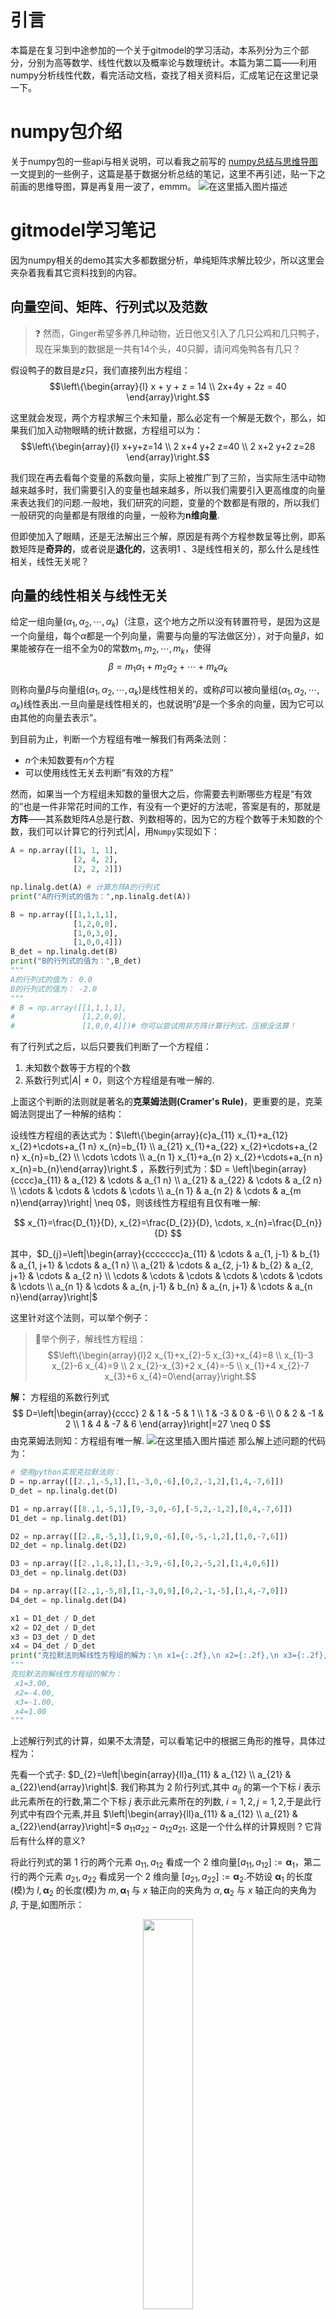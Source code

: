 
# 引言
本篇是在复习到中途参加的一个关于gitmodel的学习活动，本系列分为三个部分，分别为高等数学、线性代数以及概率论与数理统计。本篇为第二篇——利用numpy分析线性代数，看完活动文档，查找了相关资料后，汇成笔记在这里记录一下。


# numpy包介绍
关于numpy包的一些api与相关说明，可以看我之前写的 [numpy总结与思维导图](https://blog.csdn.net/submarineas/article/details/85041240) 一文提到的一些例子，这篇是基于数据分析总结的笔记，这里不再引述，贴一下之前画的思维导图，算是再复用一波了，emmm。
![在这里插入图片描述](https://img-blog.csdnimg.cn/20181221202130227.png?x-oss-process=image/watermark,type_ZmFuZ3poZW5naGVpdGk,shadow_10,text_aHR0cHM6Ly9ibG9nLmNzZG4ubmV0L3N1Ym1hcmluZWFz,size_16,color_FFFFFF,t_70)

# gitmodel学习笔记
因为numpy相关的demo其实大多都数据分析，单纯矩阵求解比较少，所以这里会夹杂着我看其它资料找到的内容。

## 向量空间、矩阵、行列式以及范数
> ❓ 然而，Ginger希望多养几种动物，近日他又引入了几只公鸡和几只鸭子，现在采集到的数据是一共有14个头，40只脚，请问鸡兔鸭各有几只？

假设鸭子的数目是$z$只，我们直接列出方程组：
$$\left\{\begin{array}{l}
x + y + z = 14 \\
2x+4y + 2z = 40
\end{array}\right.$$

这里就会发现，两个方程求解三个未知量，那么必定有一个解是无数个，那么，如果我们加入动物眼睛的统计数据，方程组可以为：
$$\left\{\begin{array}{l}
x+y+z=14 \\
2 x+4 y+2 z=40 \\
2 x+2 y+2 z=28
\end{array}\right.$$

我们现在再去看每个变量的系数向量，实际上被推广到了三阶，当实际生活中动物越来越多时，我们需要引入的变量也越来越多，所以我们需要引入更高维度的向量来表达我们的问题.一般地，我们研究的问题，变量的个数都是有限的，所以我们一般研究的向量都是有限维的向量，一般称为**n维向量**.

但即使加入了眼睛，还是无法解出三个解，原因是有两个方程参数呈等比例，即系数矩阵是**奇异的**，或者说是**退化的**，这表明1 、3是线性相关的，那么什么是线性相关，线性无关呢？

## 向量的线性相关与线性无关
给定一组向量$(\alpha_1, \alpha_2, \cdots, \alpha_k)$（注意，这个地方之所以没有转置符号，是因为这是一个向量组，每个$\alpha$都是一个列向量，需要与向量的写法做区分），对于向量$\beta$，如果能被存在一组不全为0的常数$m_1, m_2, \cdots, m_k$，使得
$$\beta = m_1\alpha_1 + m_2\alpha_2 + \cdots + m_k\alpha_k$$

则称向量$\beta$与向量组$(\alpha_1, \alpha_2, \cdots, \alpha_k)$是线性相关的，或称$\beta$可以被向量组$(\alpha_1, \alpha_2, \cdots, \alpha_k)$线性表出.一旦向量是线性相关的，也就说明“$\beta$是一个多余的向量，因为它可以由其他的向量去表示”。

到目前为止，判断一个方程组有唯一解我们有两条法则：
- $n$个未知数要有$n$个方程
- 可以使用线性无关去判断“有效的方程”

然而，如果当一个方程组未知数的量很大之后，你需要去判断哪些方程是“有效的”也是一件非常花时间的工作，有没有一个更好的方法呢，答案是有的，那就是**方阵**——其系数矩阵$A$总是行数、列数相等的，因为它的方程个数等于未知数的个数，我们可以计算它的行列式$|A|$，用```Numpy```实现如下：
```python
A = np.array([[1, 1, 1],
              [2, 4, 2],
              [2, 2, 2]])

np.linalg.det(A) # 计算方阵A的行列式
print("A的行列式的值为：",np.linalg.det(A))

B = np.array([[1,1,1,1],
              [1,2,0,0],
              [1,0,3,0],
              [1,0,0,4]])
B_det = np.linalg.det(B)
print("B的行列式的值为：",B_det)
"""
A的行列式的值为： 0.0
B的行列式的值为： -2.0
"""
# B = np.array([[1,1,1,1],
#               [1,2,0,0],
#               [1,0,0,4]])# 你可以尝试用非方阵计算行列式，压根没法算！
```

有了行列式之后，以后只要我们判断了一个方程组：
1. 未知数个数等于方程的个数
2. 系数行列式$|A| \neq 0$，则这个方程组是有唯一解的.

上面这个判断的法则就是著名的**克莱姆法则(Cramer's Rule)**，更重要的是，克莱姆法则提出了一种解的结构：

设线性方程组的表达式为：$\left\{\begin{array}{c}a_{11} x_{1}+a_{12} x_{2}+\cdots+a_{1 n} x_{n}=b_{1} \\ a_{21} x_{1}+a_{22} x_{2}+\cdots+a_{2 n} x_{n}=b_{2} \\ \cdots \cdots \\ a_{n 1} x_{1}+a_{n 2} x_{2}+\cdots+a_{n n} x_{n}=b_{n}\end{array}\right.$
，系数行列式为：$D = \left|\begin{array}{cccc}a_{11} & a_{12} & \cdots & a_{1 n} \\ a_{21} & a_{22} & \cdots & a_{2 n} \\ \cdots & \cdots & \cdots & \cdots \\ a_{n 1} & a_{n 2} & \cdots & a_{m n}\end{array}\right| \neq 0$，则该线性方程组有且仅有唯一解:

$$
x_{1}=\frac{D_{1}}{D}, x_{2}=\frac{D_{2}}{D}, \cdots, x_{n}=\frac{D_{n}}{D}
$$

其中，$D_{j}=\left|\begin{array}{ccccccc}a_{11} & \cdots & a_{1, j-1} & b_{1} & a_{1, j+1} & \cdots & a_{1 n} \\ a_{21} & \cdots & a_{2, j-1} & b_{2} & a_{2, j+1} & \cdots & a_{2 n} \\ \cdots & \cdots & \cdots & \cdots & \cdots & \cdots & \cdots \\ a_{n 1} & \cdots & a_{n, j-1} & b_{n} & a_{n, j+1} & \cdots & a_{n n}\end{array}\right|$

这里针对这个法则，可以举个例子：



> 🌰举个例子，解线性方程组： $$\left\{\begin{array}{l}2 x_{1}+x_{2}-5 x_{3}+x_{4}=8 \\ x_{1}-3 x_{2}-6 x_{4}=9 \\ 2 x_{2}-x_{3}+2 x_{4}=-5 \\ x_{1}+4 x_{2}-7 x_{3}+6 x_{4}=0\end{array}\right.$$

**解：** 方程组的系数行列式
$$
D=\left|\begin{array}{cccc}
2 & 1 & -5 & 1 \\
1 & -3 & 0 & -6 \\
0 & 2 & -1 & 2 \\
1 & 4 & -7 & 6
\end{array}\right|=27 \neq 0
$$
由克莱姆法则知：方程组有唯一解.
![在这里插入图片描述](https://img-blog.csdnimg.cn/def9406c2fc44150b38a3e3e8b3d536c.png)
那么解上述问题的代码为：
```python
# 使用python实现克拉默法则：
D = np.array([[2.,1,-5,1],[1,-3,0,-6],[0,2,-1,2],[1,4,-7,6]])
D_det = np.linalg.det(D)

D1 = np.array([[8.,1,-5,1],[9,-3,0,-6],[-5,2,-1,2],[0,4,-7,6]])
D1_det = np.linalg.det(D1)

D2 = np.array([[2.,8,-5,1],[1,9,0,-6],[0,-5,-1,2],[1,0,-7,6]])
D2_det = np.linalg.det(D2)

D3 = np.array([[2.,1,8,1],[1,-3,9,-6],[0,2,-5,2],[1,4,0,6]])
D3_det = np.linalg.det(D3)

D4 = np.array([[2.,1,-5,8],[1,-3,0,9],[0,2,-1,-5],[1,4,-7,0]])
D4_det = np.linalg.det(D4)

x1 = D1_det / D_det
x2 = D2_det / D_det
x3 = D3_det / D_det
x4 = D4_det / D_det
print("克拉默法则解线性方程组的解为：\n x1={:.2f},\n x2={:.2f},\n x3={:.2f},\n x4={:.2f}".format(x1,x2,x3,x4))
"""
克拉默法则解线性方程组的解为：
 x1=3.00,
 x2=-4.00,
 x3=-1.00,
 x4=1.00
"""
```

上述解行列式的计算，如果不太清楚，可以看笔记中的根据三角形的推导，具体过程为：

先看一个式子: $D_{2}=\left|\begin{array}{ll}a_{11} & a_{12} \\ a_{21} & a_{22}\end{array}\right|$. 我们称其为 2 阶行列式,其中 $a_{i j}$ 的第一个下标 $i$ 表示此元素所在的行数,第二个下标 $j$ 表示此元素所在的列数, $i=1,2, j=1,2$,于是此行列式中有四个元素,并且 $\left|\begin{array}{ll}a_{11} & a_{12} \\ a_{21} & a_{22}\end{array}\right|=$ $a_{11} a_{22}-a_{12} a_{21} .$ 这是一个什么样的计算规则 $?$ 它背后有什么样的意义?

将此行列式的第 1 行的两个元素 $a_{11}, a_{12}$ 看成一个 2 维向量$\left[a_{11}, a_{12}\right]{:=} \boldsymbol{\alpha}_{1}$，第二行的两个元素 $a_{21}, a_{22}$ 看成另一个 2 维向量 $\left[a_{21}, a_{22}\right]{:=} \boldsymbol{\alpha}_{2}$.不妨设 $\boldsymbol{\alpha}_{1}$ 的长度(模)为 $l, \boldsymbol{\alpha}_{2}$ 的长度(模)为 $m, \boldsymbol{\alpha}_{1}$ 与 $x$ 轴正向的夹角为 $\alpha, \boldsymbol{\alpha}_{2}$ 与 $x$ 轴正向的夹角为 $\beta$, 于是,如图所示：
<div align=center>
<img src="https://img-blog.csdnimg.cn/938120802b05425bb4c1ab86fdc90784.png" width="40%" alt=""/>

因为平行四边形的面积等于两组邻边的积乘以夹角的正弦值，根据上述定义的符号，则 $S$ 平行四边形=$l \cdot m \cdot \sin (\beta-\alpha)$。

则：
$$
\begin{aligned}
S_{\square O A B C} &=l \cdot m \cdot \sin (\beta-\alpha) \\
&=l \cdot m(\sin \beta \cos \alpha-\cos \beta \sin \alpha) \\
&=l \cos \alpha \cdot m \sin \beta-l \sin \alpha \cdot m \cos \beta \\
&=a_{11} a_{22}-a_{12} a_{21}
\end{aligned}
$$
因此：
$$
\left|\begin{array}{ll}
a_{11} & a_{12} \\
a_{21} & a_{22}
\end{array}\right|=a_{11} a_{22}-a_{12} a_{21}=S_{\square O A B C}
$$
我们看到了一个极其直观有趣的结论: 2 阶行列式是由两个 2 维向量组成的,其(运算规则的)结果为 以这两个向量为邻边的平行四边形的面积. 这不仅得出了 2 阶行列式的计算规则，也能够清楚地看到其几何意义。

## 矩阵
我想矩阵的概念，如果看了上面我介绍numpy的整个过程，这里就不再多说，那么直接给出demo为：
```python
A = np.array([[1, 2],
              [1, -1]])
B = np.array([[1, 2, -3],
              [-1, 1, 2]])

print("A的规模{}".format(A.shape))
print("B的规模{}".format(B.shape))

# 计算AB
print("AB=\n{}".format(np.matmul(A, B)))

# 计算BA会报错维度不对应
# np.matmul(B, A)
"""
A的规模(2, 2)
B的规模(2, 3)
AB=
[[-1  4  1]
 [ 2  1 -5]]
"""
```

此外，两个维度大小一个矩阵可以做加法，即对应位置元素相加. 一个矩阵乘一个常数等于每个位置的元素都乘这个常数：
```python
A = np.array([[1, 2],
              [1, -1]])
C = np.array([[1, 2],
                [3, 4]])
print("A+C = \n", A + C) # A+C 
print("3*A = \n", 3 * A) # 3*A
"""
A+C = 
 [[2 4]
 [4 3]]
3*A = 
 [[ 3  6]
 [ 3 -3]]
"""
```

接下来我们来研究矩阵的功能，矩阵是如何发挥出它的功能的呢？事实上，矩阵作用的基本元素是向量，我们可以把矩阵$A$看成一个由$m$个$n$维向量组成的方块. 那么要研究矩阵的功能，最首要的是看它在每个向量上的作用. 对于向量而言，最基本的不外乎是平移跟拉伸.

我们提及一个重要的核心概念：**向量在空间中的位置是绝对的，而其坐标值却是相对的，坐标的取值依托于其所选取的坐标向量（基底).** 更直白的说就是，对于同一个向量，选取的坐标向量（基底）不同，其所对应的坐标值就不同：
![在这里插入图片描述](https://img-blog.csdnimg.cn/70ffaaf22c0846b384d17a0d1ba13e00.jpeg#pic_center)
从中我们可以看到：向量$a$在直角坐标系下与在基底$e_1^{'},e_2^{'}$下的坐标显然是不同.

假设一个向量在坐标系$\mathbb{1}$下表示的坐标为$x$，当这个向量$x$经过一个线性变换形成一个新的向量$y$，用矩阵表示这个变换就是：$y = Ax$，矩阵$A$对应着$x \rightarrow y$的线性变换. 同时，向量也可以在坐标系$\mathbb{2}$下表示，其坐标为$x^{'}$，那么$x^{'} = Px$. 同理，$x^{'}$也可以经过同一个线性变换变成$y^{'}$，即：$y^{'} = Bx^{'}=BPx$. 最后我们把$y^{'}$转化为同一个坐标系下表达，即$y=P^{-1}y^{'}=P^{-1}BPx$. 因此，我们可以得到：$Ax = P^{-1}BPx$，即：
$$
A = P^{-1}BP
$$
我们称满足上式的矩阵A、B称为相似矩阵. 总结一下：一个向量在空间位置里，选取不同的坐标系，其坐标值是不同的. 对于空间中同一个线性变换，在不同的坐标系下，用于描述这个变换的矩阵也是不同的, 而这些不同矩阵所描述的线性变换是相似的，因此我们称他们为**相似矩阵**.

那知道相似矩阵的概念有什么用呢？一个矩阵代表着一个线性变换，而不同的坐标系又会得到不同的相似矩阵，那我们能不能选用一个最佳的坐标系，使得我们描述的这个线性变换的矩阵是最佳的呢？什么矩阵才能称得上是最佳矩阵呢？答案就是**对角矩阵**！因为当我们同时需要经历很多次线性变换的时候，对角矩阵能极大的减少我们的计算量，即：

$$
A^{n}=\left[\begin{array}{lll}
a_{1} & & \\
& a_{2} & \\
& & a_{3}
\end{array}\right]^{n}=\left[\begin{array}{lll}
a_{1}^{n} & & \\
& a_{2}^{n} & \\
& & a_{3}^{n}
\end{array}\right]
$$

代码为：
```python
A = np.array([[1, 0, 0],
              [0, 2, 0], 
              [0, 0, 3]])
np.matmul(A, A)
"""
array([[1, 0, 0],
       [0, 4, 0],
       [0, 0, 9]])
"""
```

## 矩阵的特征值和特征向量

那么我们怎么才能找到一组 **对角矩阵** 最优的基呢？这里就需要引出特征向量和特征值的概念了。先来看一个demo：
```python
# 使用python求解矩阵的特征值和特征向量
A = np.array([[-2,1,1],
             [0,2,0],
             [-4,1,3]])
lamb,p = np.linalg.eig(A)
print("矩阵A的特征值为：",lamb)
print("矩阵A的特征向量为：\n",p)
print("矩阵A对角化为：\n",np.matmul(np.linalg.inv(p),np.matmul(A,p)))
"""
矩阵A的特征值为： [-1.  2.  2.]
矩阵A的特征向量为：
 [[-0.70710678 -0.24253563  0.30151134]
 [ 0.          0.          0.90453403]
 [-0.70710678 -0.9701425   0.30151134]]
矩阵A对角化为：
 [[-1.00000000e+00 -1.32062993e-16 -3.03478581e-16]
 [-1.60646788e-17  2.00000000e+00 -1.53475516e-17]
 [ 0.00000000e+00  0.00000000e+00  2.00000000e+00]]
"""
```

需要注意一件事，如果我们采用```Numpy```计算，本质上是一种数值计算，计算的结果是接近真实值的一种数值逼近结果，所以你会发现```-1.32062993e-16```这些非常小的数值，你可以将其作为0看待，那么就可以得到相应的对角化矩阵了. 即：
$\Lambda=\left[\begin{array}{lll}
-1 & &  \\
& 2 & & \\
& & 2 \end{array}\right]$

可以做一个数值过滤：
```python
res = np.matmul(np.linalg.inv(p),np.matmul(A,p))
res[np.abs(res) <1e-6] = 0 # 将绝对值小于10的-6次方的值设为0
print(res)
"""
[[-1.  0.  0.]
 [ 0.  2.  0.]
 [ 0.  0.  2.]]
"""
```

为了方便分析和描述，我们把矩阵$P$写成一组列向量并排 排列的形式： $P=\left[\begin{array}{llll}p_{1} & p_{2} & \ldots & p_{n}\end{array}\right]$, 即 $n$ 个 $n$ 维列向量的横向排列。根据$P^{-1}AP = \Lambda$，我们左乘一个矩阵$P$，得到：$A P=P \Lambda$，具体展开：
$$
A\left[p_{1}, p_{2}, \ldots, p_{n}\right]=\left[p_{1}, p_{2}, \ldots, p_{n}\right]\left[\begin{array}{llll}
\lambda_{1} & & & \\
& \lambda_{2} & & \\
& & \cdots & \\
& & & \lambda_{n}
\end{array}\right]
$$
进而可以得到：$\left[A p_{1}, A p_{2}, \ldots, A p_{n}\right]=\left[\lambda_{1} p_{1}, \lambda_{2} p_{2}, \ldots, \lambda_{n} p_{n}\right]$。那么问题的答案就出来了：为了上面这个等式能成立, 就必须让左右两边的向量在每个维度上分别相等。即, $A p_{1}=\lambda_{1} p_{1}, \quad A p_{2}=\lambda_{2} p_{2}, \ldots, \quad A p_{n}=\lambda_{n} p_{n}$ 。

总结一下：

第一步是：我们要找到满足上述等式$A p_{1}=\lambda_{1} p_{1}, \quad A p_{2}=\lambda_{2} p_{2}, \ldots, \quad A p_{n}=\lambda_{n} p_{n}$的这一组向量 $p_{1}, p_{2}, \ldots, p_{n}$ 。找到他们之后，我们将其横向排列，就构成了我们苦心寻找的转换矩阵 $P=\left[\begin{array}{llll}p_{1} & p_{2} & \ldots & p_{n}\end{array}\right]$;

第二步是：将分别与向量 $p_{1}, p_{2}, \ldots, p_{n}$ 对应的值 $\lambda_{1}, \lambda_{2}, \ldots \lambda_{n}$ 依序沿着对角线排列，就构成 了与矩阵 $A$ 相似的对角矩阵 $\Lambda=\left[\begin{array}{cccc}\lambda_{1} & & & \\ & \lambda_{2} & & \\ & & . & \\ & & & \lambda_{n}\end{array}\right]$ 。

那么对角化的问题就直接转化为了：如何找到满足等式$A p_{1}=\lambda_{1} p_{1}, \quad A p_{2}=\lambda_{2} p_{2}, \ldots, \quad A p_{n}=\lambda_{n} p_{n}$的一组向量$p_{1}, p_{2}, \ldots, p_{n}$和对应的值$\lambda_1,\lambda_2,...,\lambda_n$。首先，我们的等式为：$Ap = \lambda p$，那么$Ap = \lambda Ip$，$I$为单位矩阵。我们稍作变形：$(A-\lambda I)p = 0$，那么如果这个$p$是有解的话，那么$A-\lambda I$的行列式$det(A-\lambda I)=0$。因此我们只需要解这个方程$det(A-\lambda I)=0$就可以求出$\lambda$和向量$p$了。

重点来了：我们把满足$Ap = \lambda p$的数值$\lambda$为矩阵$A$的特征值，称$p$为矩阵$A$关于特征值$\lambda$的特征向量。那特征值和特征向量有什么意义呢？不难看出，由于$Ap = \lambda p$，而一个矩阵对应一个线性变换，因此经过矩阵A变换后的向量竟然是原向量的伸缩，因此特征向量就是那些经过矩阵A变换后的向量方向与变换前的方向相同或者相反的向量。

最后给一个例子给大家演示下怎么求特征值和特征向量吧！

> 🌰举个例子：
求矩阵 $\boldsymbol{A}=\left(\begin{array}{ccc}-1 & 1 & 0 \\ -4 & 3 & 0 \\ 1 & 0 & 2\end{array}\right)$ 的特征值和特征向量.

解，原式：
$$
\begin{aligned}
|A-\lambda E| &=\left|\begin{array}{ccc}
-1-\lambda & 1 & 0 \\
-4 & 3-\lambda & 0 \\
1 & 0 & 2-\lambda
\end{array}\right|=(2-\lambda)\left|\begin{array}{cc}
-1-\lambda & 1 \\
-4 & 3-\lambda
\end{array}\right| \\
&=(2-\lambda)(\lambda-1)^{2}=0
\end{aligned}
$$
特征值为 $\lambda=\mathbf{2}, \mathbf{1}, \mathbf{1}$。

把每个特征值 $\boldsymbol{\lambda}$ 代入线性方程组 $(A-\lambda E) x=0$， 求出基础解系。当 $\lambda=2$ 时, 解线性方程组 $(A-2 E) x=0$。
$$
(A-2 E)=\left(\begin{array}{lll}
-3 & 1 & 0 \\
-4 & 1 & 0 \\
1 & 0 & 0
\end{array}\right) \rightarrow\left(\begin{array}{lll}
1 & 0 & 0 \\
0 & 1 & 0 \\
0 & 0 & 0
\end{array}\right)
$$
$\left\{\begin{array}{l}x_{1}=0 \\ x_{2}=0\end{array} \quad\right.$ 得基础解系: $p_{1}=\left(\begin{array}{l}0 \\ 0 \\ 1\end{array}\right)$


代码为：
```python
# 使用python求解矩阵的特征值和特征向量
A = np.array([[-1,1,0],
             [-4,3,0],
             [1,0,2]])
lamb,p = np.linalg.eig(A)
print("矩阵A的特征值为：",lamb)
print("矩阵A的特征向量为：\n",p)
```

## 正交矩阵
在刚刚的讨论中，我们了解了一种十分神奇的向量叫特征向量，这个向量可以在某个矩阵的变换下保持在同一直线上，也就是没有发生角度的偏转。那好奇的我们又开始想问题了，有没有一个矩阵是可以做到令一个向量进行旋转变换或者镜像变换呢？仔细思考下可以发现，这两种变换并没有改变向量的长度，而刚刚的特征向量反而与原向量的关系是拉伸（缩短）的关系。那令一个向量进行旋转变换或者镜像变换的矩阵是什么呢？答案就是：**正交矩阵**。

不过这里的推导我感觉不太好，之后有时间补充一下这里，毕竟考研这块挺重要的，这里mark一下，就先略过，那么直接给出一个demo，为：
```python
# 施密特正交化(Gram-Schmidt)
from scipy.linalg import *
A = np.array([[1,2,3],
              [2,1,3],
              [3,2,1]])
B = orth(A)  # 正交化，奇异值分解不是施密特正交化
print(np.matmul(B,np.transpose(B)))   # 输出单位矩阵

# 数值过滤
res = np.matmul(B,np.transpose(B))
res[np.abs(res) <1e-6] = 0 # 将绝对值小于10的-6次方的值设为0
print(res)
"""
[[ 1.00000000e+00 -2.77731144e-16 -8.56351296e-17]
 [-2.77731144e-16  1.00000000e+00 -2.10355992e-16]
 [-8.56351296e-17 -2.10355992e-16  1.00000000e+00]]
[[1. 0. 0.]
 [0. 1. 0.]
 [0. 0. 1.]]
"""
```

## numpy矩阵旋转
关于旋转矩阵，可以看我之前写的 [python-opencv学习笔记（九）：图像的仿射变换与应用实例](https://blog.csdn.net/submarineas/article/details/123955749)

关于旋转矩阵的推导如下：

<div align=center>
<img src="https://img-blog.csdnimg.cn/3f64bb30cca740638313c69660fc5780.png" width="70%" alt=""/>

如果是围绕原点在 OpenCV 中将头像旋转逆时针旋转 15/45/60 度，那么图像为：
![在这里插入图片描述](https://img-blog.csdnimg.cn/09c93e4b62804ef2b482d172764fc2ab.png?x-oss-process=image/watermark,type_d3F5LXplbmhlaQ,shadow_50,text_Q1NETiBAc3VibWFyaW5lYXM=,size_18,color_FFFFFF,t_70,g_se,x_16)
如果是绕着坐标原点进行旋转的方式在 OpenCV 中将头像旋转 30/45/60 度，图像为：
![在这里插入图片描述](https://img-blog.csdnimg.cn/ab303150299d4e27a08538450cae438e.png?x-oss-process=image/watermark,type_d3F5LXplbmhlaQ,shadow_50,text_Q1NETiBAc3VibWFyaW5lYXM=,size_18,color_FFFFFF,t_70,g_se,x_16)
代码均在上述引用中。


# numpy相关demo合集
因为在看其它资料的时候，找到很多很好玩的例子，然后上述没有叙述，所以这里所幸记录一下：

**1.编写一个 NumPy 程序，将数组元素四舍五入为最接近的整数。**
```python
import numpy as np
x = np.array([-.7, -1.5, -1.7, 0.3, 1.5, 1.8, 2.0])
print("Original array:")
print(x)
x = np.rint(x)
print("Round elements of the array to the nearest integer:")
print(x)
"""
Original array:                                                        
[-0.7 -1.5 -1.7  0.3  1.5  1.8  2. ]                                   
Round elements of the array to the nearest integer:                    
[-1. -2. -2.  0.  2.  2.  2.]
"""
```

**2.编写一个 NumPy 程序来查找矩阵或向量范数。**

向量范数表示两个向量之间彼此接近的程度，代码为：
```python
import numpy as np
v = np.arange(7)
result = np.linalg.norm(v)
print("Vector norm:")
print(result)
m = np.matrix('1, 2; 3, 4') 
result1 = np.linalg.norm(m)
print("Matrix norm:")
print(result1)
"""
Vector norm:
9.53939201417
Matrix norm:
5.47722557505
"""
```

**3.编写一个 NumPy 程序来计算给定矩阵的 QR 分解。**

来自wiki：In linear algebra, a QR decomposition (also called a QR factorization) of a matrix is a decomposition of a matrix A into a product A = QR of an orthogonal matrix Q and an upper triangular matrix R. QR decomposition is often used to solve the linear least squares problem and is the basis for a particular eigenvalue algorithm, the QR algorithm.

具体的可以直接在wiki上搜，那么这里直接给出代码为：
```python
import numpy as np
m = np.array([[1,2],[3,4]])
print("Original matrix:")
print(m)
result =  np.linalg.qr(m)
print("Decomposition of the said matrix:")
print(result)
"""
Original matrix:
[[1 2]
 [3 4]]
Decomposition of the said matrix:
(array([[-0.31622777, -0.9486833 ],
       [-0.9486833 ,  0.31622777]]), array([[-3.16227766, -4.42718872],
       [ 0.        , -0.63245553]]))
"""
```

**4.编写一个 NumPy 程序来计算两个给定数组的协方差矩阵。**

根据百度百科的定义，在统计学与概率论中，协方差矩阵的每个元素是各个向量元素之间的协方差，是从标量随机变量到高维度随机向量的自然推广。
```python
import numpy as np
x = np.array([0, 1, 2])
y = np.array([2, 1, 0])
print("\nOriginal array1:")
print(x)
print("\nOriginal array1:")
print(y)
print("\nCovariance matrix of the said arrays:\n",np.cov(x, y))
"""
Original array1:
[0 1 2]

Original array1:
[2 1 0]

Covariance matrix of the said arrays:
 [[ 1. -1.]
 [-1.  1.]]
"""
```

**5.编写一个 NumPy 程序来逐元素测试给定数组的有限性（非无穷大或非数字）、正无穷大或负无穷大、NaN、NaT（非时间）、负无穷大、正无穷大。**

```python
import numpy as np
print("\nTest element-wise for finiteness (not infinity or not Not a Number):")
print(np.isfinite(1))
print(np.isfinite(0))
print(np.isfinite(np.nan))
print("\nTest element-wise for positive or negative infinity:")
print(np.isinf(np.inf))
print(np.isinf(np.nan))
print(np.isinf(np.NINF))
print("Test element-wise for NaN:")
print(np.isnan([np.log(-1.),1.,np.log(0)]))
print("Test element-wise for NaT (not a time):")
print(np.isnat(np.array(["NaT", "2016-01-01"], dtype="datetime64[ns]")))
print("Test element-wise for negative infinity:")
x = np.array([-np.inf, 0., np.inf])
y = np.array([2, 2, 2])
print(np.isneginf(x, y))
print("Test element-wise for positive infinity:")
x = np.array([-np.inf, 0., np.inf])
y = np.array([2, 2, 2])
print(np.isposinf(x, y))
```
相应的结果为：
```python
Test element-wise for finiteness (not infinity or not Not a Number):
True
True
False

Test element-wise for positive or negative infinity:
True
False
True
Test element-wise for NaN:
[ True False False]
Test element-wise for NaT (not a time):
[ True False]
Test element-wise for negative infinity:
[1 0 0]
Test element-wise for positive infinity:
[0 0 1]
```

**6.编写一个 NumPy 程序来计算两个给定数组的 pearson 积矩相关系数。**

```python
import numpy as np
x = np.array([0, 1, 3])
y = np.array([2, 4, 5])
print("\nOriginal array1:")
print(x)
print("\nOriginal array1:")
print(y)
print("\nPearson product-moment correlation coefficients of the said arrays:\n",np.corrcoef(x, y))
"""
Original array1:
[0 1 3]

Original array1:
[2 4 5]

Pearson product-moment correlation coefficients of the said arrays:
 [[1.         0.92857143]
 [0.92857143 1.        ]]
"""
```

**7.编写一个 NumPy 程序来生成矩阵和向量的内积、外积和叉积。**

```python
import numpy as np
x = np.array([1, 4, 0], float)
y = np.array([2, 2, 1], float)
print("Matrices and vectors.")
print("x:")
print(x)
print("y:")
print(y)
print("Inner product of x and y:")
print(np.inner(x, y))
print("Outer product of x and y:")
print(np.outer(x, y))
print("Cross product of x and y:")
print(np.cross(x, y))
```

那么结果为：
```python
Matrices and vectors.                                                  
x:                                                                     
[ 1.  4.  0.]                                                          
y:                                                                     
[ 2.  2.  1.]                                                          
Inner product of x and y:                                              
10.0                                                                   
Outer product of x and y:                                              
[[ 2.  2.  1.]                                                         
 [ 8.  8.  4.]                                                         
 [ 0.  0.  0.]]                                                        
Cross product of x and y:                                              
[ 4. -1. -6.]
```


# 基于numpy的两个练习

这里是在实验楼中正好看到关于numpy的两个练习，觉得还不错，这里引用一下。
## 练习一：解多项式
考虑下面这个多项式：
$$p(x)=a_{0}+a_{1} x+a_{2} x^{2}+\cdots a_{N} x^{N}=\sum_{n=0}^{N} a_{n} x^{n}(1)$$

这里我们需要使用 NumPy 进行计算。在代码中我们会用 `np.ones_like` 来生成一个用 **1** 填充与输入同大小的数组；使用 `np.cumprod()` 来对所有元素进行累计积的操作。

参考代码为：

```python
import numpy as np
    
def p(x, coef):
    X = np.ones_like(coef)
    X[1:] = x
    y = np.cumprod(X) # y = [1, x, x**2,...]
    return coef @ y
    
# test
x = 2
coef = np.linspace(2, 4, 3)
print(coef)
print(p(x, coef))
    
# For comparison
q = np.poly1d(np.flip(coef))
print(q(x))
```

## 练习二：

